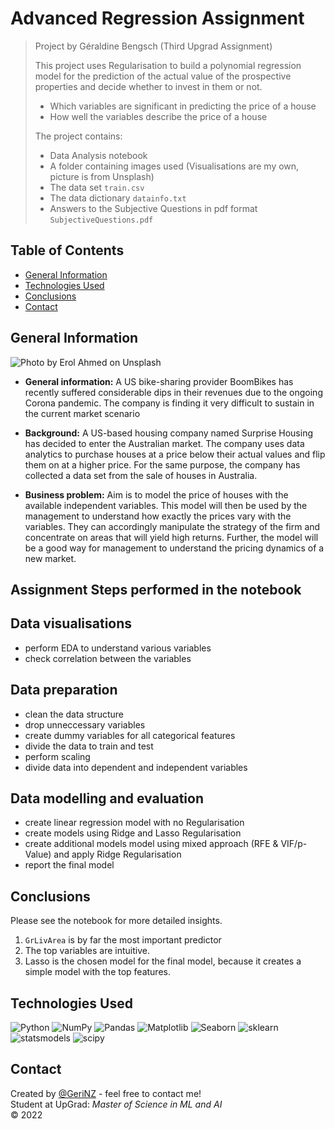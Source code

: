 # Advanced Regression Assignment
> Project by Géraldine Bengsch (Third Upgrad Assignment) <br>
>
> This project uses Regularisation to build a polynomial regression model for the prediction of the actual value of the prospective properties and decide whether to invest in them or not.
> - Which variables are significant in predicting the price of a house
> - How well the variables describe the price of a house
>
> The project contains:
> - Data Analysis notebook
> - A folder containing images used (Visualisations are my own, picture is from Unsplash)
> - The data set `train.csv`
> - The data dictionary `datainfo.txt`
> - Answers to the Subjective Questions in pdf format `SubjectiveQuestions.pdf`


## Table of Contents
* [General Information](#general-information)
* [Technologies Used](#technologies-used)
* [Conclusions](#conclusions)
* [Contact](#contact)


  
## General Information
  

![Photo by <a href="https://unsplash.com/@erol?utm_source=unsplash&utm_medium=referral&utm_content=creditCopyText">Erol Ahmed</a> on <a href="https://unsplash.com/s/photos/house-before-after?utm_source=unsplash&utm_medium=referral&utm_content=creditCopyText">Unsplash</a>](img/erol-ahmed-FTy5VSGIfiQ-unsplash.jpg)
  



- **General information:** 
A US bike-sharing provider BoomBikes has recently suffered considerable dips in their revenues due to the ongoing Corona pandemic. The company is finding it very difficult to sustain in the current market scenario

- **Background:** 
A US-based housing company named Surprise Housing has decided to enter the Australian market. The company uses data analytics to purchase houses at a price below their actual values and flip them on at a higher price. For the same purpose, the company has collected a data set from the sale of houses in Australia. 

- **Business problem:**
Aim is to model the price of houses with the available independent variables. This model will then be used by the management to understand how exactly the prices vary with the variables. They can accordingly manipulate the strategy of the firm and concentrate on areas that will yield high returns. Further, the model will be a good way for management to understand the pricing dynamics of a new market.

## Assignment Steps performed in the notebook

## Data visualisations
- perform EDA to understand various variables
- check correlation between the variables 

## Data preparation
- clean the data structure
- drop unneccessary variables
- create dummy variables for all categorical features
- divide the data to train and test
- perform scaling
- divide data into dependent and independent variables

## Data modelling and evaluation
- create linear regression model with no Regularisation
- create models using Ridge and Lasso Regularisation
- create additional models model using mixed approach (RFE & VIF/p-Value) and apply Ridge Regularisation
- report the final model



## Conclusions
Please see the notebook for more detailed insights.
1. `GrLivArea` is by far the most important predictor
2. The top variables are intuitive.
3. Lasso is the chosen model for the final model, because it creates a simple model with the top features.





## Technologies Used

![Python](https://img.shields.io/badge/Python-3.10-informational?style=flat&logoColor=white&color=2bbc8a)
![NumPy](https://img.shields.io/badge/NumPy-1.21.5-informational?style=flat&logoColor=white&color=2bbc8a)
![Pandas](https://img.shields.io/badge/Pandas-1.3.5-informational?style=flat&logoColor=white&color=2bbc8a)
![Matplotlib](https://img.shields.io/badge/Matplotlib-3.5.1-informational?style=flat&logoColor=white&color=2bbc8a)
![Seaborn](https://img.shields.io/badge/Seaborn-0.11.2-informational?style=flat&logoColor=white&color=2bbc8a)
![sklearn](https://img.shields.io/badge/Sklearn-1.0.2-informational?style=flat&logoColor=white&color=2bbc8a)
![statsmodels](https://img.shields.io/badge/statsmodels-0.13.1-informational?style=flat&logoColor=white&color=2bbc8a)
![scipy](https://img.shields.io/badge/scipy-1.8.0-informational?style=flat&logoColor=white&color=2bbc8a)



## Contact
Created by [@GeriNZ](https://github.com/GeriNZ) - feel free to contact me! <br>
Student at UpGrad: *Master of Science in ML and AI* <br>
© 2022


